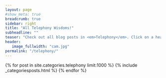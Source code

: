 ```yaml
---
layout: page
#show_meta: true  
breadcrumb: true
sidebar: right
title: "All Telephony Wisdoms!"
subheadline: ""
teaser: "Check out all blog posts in <em>Telephony</em>. Click on a headline to read the teaser."
header:
   image_fullwidth: "cam.jpg"
permalink: "/telephony/"
---
```


{% for post in site.categories.telephony limit:1000 %}
  {% include  _categoriesposts.html %}
{% endfor %}
